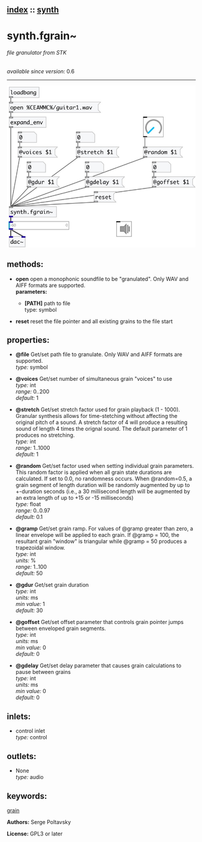 [index](index.html) :: [synth](category_synth.html)
---

# synth.fgrain~

###### file granulator from STK

*available since version:* 0.6

---




[![example](../examples/img/synth.fgrain~.jpg)](../examples/pd/synth.fgrain~.pd)





## methods:

* **open**
open a monophonic soundfile to be &#34;granulated&#34;. Only WAV and AIFF formats are
supported.<br>
  __parameters:__
  - **[PATH]** path to file<br>
    type: symbol <br>

* **reset**
reset the file pointer and all existing grains to the file start<br>




## properties:

* **@file** 
Get/set path file to granulate. Only WAV and AIFF formats are supported.<br>
_type:_ symbol<br>

* **@voices** 
Get/set number of simultaneous grain &#34;voices&#34; to use<br>
_type:_ int<br>
_range:_ 0..200<br>
_default:_ 1<br>

* **@stretch** 
Get/set stretch factor used for grain playback (1 - 1000). Granular synthesis allows
for time-stetching without affecting the original pitch of a sound. A stretch
factor of 4 will produce a resulting sound of length 4 times the orignal sound.
The default parameter of 1 produces no stretching.<br>
_type:_ int<br>
_range:_ 1..1000<br>
_default:_ 1<br>

* **@random** 
Get/set factor used when setting individual grain parameters. This random factor is
applied when all grain state durations are calculated. If set to 0.0, no
randomness occurs. When @random=0.5, a grain segment of length duration will be
randomly augmented by up to +-duration seconds (i.e., a 30 millisecond length
will be augmented by an extra length of up to +15 or -15 milliseconds)<br>
_type:_ float<br>
_range:_ 0..0.97<br>
_default:_ 0.1<br>

* **@gramp** 
Get/set grain ramp. For values of @gramp greater than zero, a linear envelope will be
applied to each grain. If @gramp = 100, the resultant grain &#34;window&#34; is
triangular while @gramp = 50 produces a trapezoidal window.<br>
_type:_ int<br>
_units:_ %<br>
_range:_ 1..100<br>
_default:_ 50<br>

* **@gdur** 
Get/set grain duration<br>
_type:_ int<br>
_units:_ ms<br>
_min value:_ 1<br>
_default:_ 30<br>

* **@goffset** 
Get/set offset parameter that controls grain pointer jumps between enveloped grain
segments.<br>
_type:_ int<br>
_units:_ ms<br>
_min value:_ 0<br>
_default:_ 0<br>

* **@gdelay** 
Get/set delay parameter that causes grain calculations to pause between grains<br>
_type:_ int<br>
_units:_ ms<br>
_min value:_ 0<br>
_default:_ 0<br>



## inlets:

* control inlet<br>
_type:_ control



## outlets:

* None<br>
_type:_ audio



## keywords:

[grain](keywords/grain.html)






**Authors:** Serge Poltavsky




**License:** GPL3 or later





